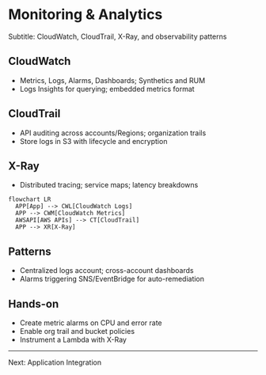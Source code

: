# Monitoring & Analytics

Subtitle: CloudWatch, CloudTrail, X-Ray, and observability patterns

## CloudWatch
- Metrics, Logs, Alarms, Dashboards; Synthetics and RUM
- Logs Insights for querying; embedded metrics format

## CloudTrail
- API auditing across accounts/Regions; organization trails
- Store logs in S3 with lifecycle and encryption

## X-Ray
- Distributed tracing; service maps; latency breakdowns

```mermaid
flowchart LR
  APP[App] --> CWL[CloudWatch Logs]
  APP --> CWM[CloudWatch Metrics]
  AWSAPI[AWS APIs] --> CT[CloudTrail]
  APP --> XR[X-Ray]
```

## Patterns
- Centralized logs account; cross-account dashboards
- Alarms triggering SNS/EventBridge for auto-remediation

## Hands-on
- Create metric alarms on CPU and error rate
- Enable org trail and bucket policies
- Instrument a Lambda with X-Ray

---

Next: Application Integration
